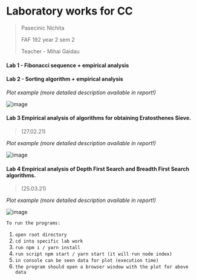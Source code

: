 # **Laboratory works for CC**

> Pasecinic Nichita
>
> FAF 192 year 2 sem 2
>
> Teacher - Mihai Gaidau

#### **Lab 1 - Fibonacci sequence + empirical analysis**

#### **Lab 2 - Sorting algorithm + empirical analysis**

*Plot example (more detailed description available in report!)*

![image](https://user-images.githubusercontent.com/57563506/108593076-48d42880-737a-11eb-8a19-8b9a5d9937e0.png)

####  **Lab 3 Empirical analysis of algorithms for obtaining Eratosthenes Sieve.**

> (27.02.21)

*Plot example (more detailed description available in report!)*

![image](https://user-images.githubusercontent.com/57563506/109389423-35463600-7915-11eb-8da4-e36e5655bda4.png)

####  **Lab 4 Empirical analysis of Depth First Search and Breadth First Search algorithms.**

> (25.03.21)

*Plot example (more detailed description available in report!)*

![image](https://user-images.githubusercontent.com/57563506/112725843-eb0ba100-8f22-11eb-9c48-e55d7d1fcdb5.png)

`To run the programs: `

1. `open root directory `
2. `cd into specific lab work`
3. `run npm i / yarn install`
4. `run script npm start / yarn start (it will run node index)`
5. `in console can be seen data for plot (execution time)`
6. `the program should open a browser window with the plot for above data`